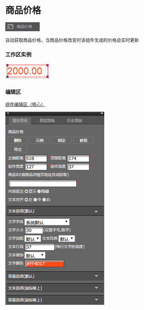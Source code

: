 # 商品价格

![](/assets/wwqq_09.jpg)

自动获取商品价格，当商品价格改变时该组件生成的价格会实时更新

### 工作区实例

![](/assets/QQ9-1.png)

### 编辑区

[组件编辑区（核心）](/chapter1/gong-ju-jie-mian/zu-jian-bian-ji-qu-ff08-he-xin-ff09.md)

![](/assets/QQ9-2.png)

